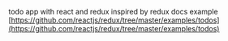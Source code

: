 todo app with react and redux inspired by redux docs example
<br/>[https://github.com/reactjs/redux/tree/master/examples/todos](https://github.com/reactjs/redux/tree/master/examples/todos)

